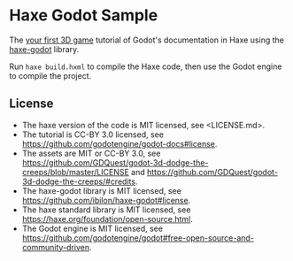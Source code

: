 # Haxe Godot Sample

The [your first 3D game](https://docs.godotengine.org/en/latest/getting_started/first_3d_game/index.html) tutorial of Godot's documentation in Haxe using the [haxe-godot](https://github.com/ibilon/haxe-godot/) library.

Run `haxe build.hxml` to compile the Haxe code, then use the Godot engine to compile the project.

## License

* The haxe version of the code is MIT licensed, see <LICENSE.md>.
* The tutorial is CC-BY 3.0 licensed, see <https://github.com/godotengine/godot-docs#license>.
* The assets are MIT or CC-BY 3.0, see <https://github.com/GDQuest/godot-3d-dodge-the-creeps/blob/master/LICENSE> and <https://github.com/GDQuest/godot-3d-dodge-the-creeps/#credits>.
* The haxe-godot library is MIT licensed, see <https://github.com/ibilon/haxe-godot#license>.
* The haxe standard library is MIT licensed, see <https://haxe.org/foundation/open-source.html>.
* The Godot engine is MIT licensed, see <https://github.com/godotengine/godot#free-open-source-and-community-driven>.
